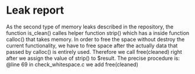 # Leak report

As the second type of memory leaks described in the repository, the function is_clean() calles helper function strip() which has a inside function calloc() that takes memory. In order to free the space without destroy the current functionality, we have to free space after the actually data that passed by calloc() is entirely used. Therefore we call free(cleaned) right after we assign the value of strip() to $result.
The precise procedure is:
@line 69 in check_whitespace.c we add free(cleaned)

